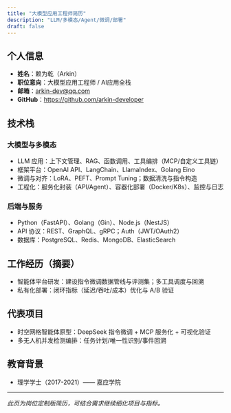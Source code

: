 ```yaml
---
title: "大模型应用工程师简历"
description: "LLM/多模态/Agent/微调/部署"
draft: false
---
```


## 个人信息
- **姓名**：赖为乾（Arkin）
- **职位意向**：大模型应用工程师 / AI应用全栈
- **邮箱**：arkin-dev@qq.com
- **GitHub**：https://github.com/arkin-developer

## 技术栈
### 大模型与多模态
- LLM 应用：上下文管理、RAG、函数调用、工具编排（MCP/自定义工具链）
- 框架平台：OpenAI API、LangChain、LlamaIndex、Golang Eino
- 微调与对齐：LoRA、PEFT、Prompt Tuning；数据清洗与指令构造
- 工程化：服务化封装（API/Agent）、容器化部署（Docker/K8s）、监控与日志

### 后端与服务
- Python（FastAPI）、Golang（Gin）、Node.js（NestJS）
- API 协议：REST、GraphQL、gRPC；Auth（JWT/OAuth2）
- 数据库：PostgreSQL、Redis、MongoDB、ElasticSearch

## 工作经历（摘要）
- 智能体平台研发：建设指令微调数据管线与评测集；多工具调度与回溯
- 私有化部署：闭环指标（延迟/吞吐/成本）优化与 A/B 验证

## 代表项目
- 时空网格智能体原型：DeepSeek 指令微调 + MCP 服务化 + 可视化验证
- 多无人机并发检测编排：任务计划/唯一性识别/事件回溯

## 教育背景
- 理学学士（2017-2021）—— 嘉应学院

---

*此页为岗位定制版简历，可结合需求继续细化项目与指标。*
